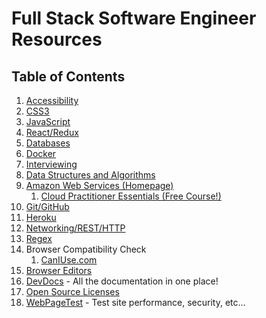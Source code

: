 # Full Stack Software Engineer Resources

## Table of Contents

1. [Accessibility](./accessibility-resources.md)
1. [CSS3](./css-resources.md)
1. [JavaScript](./javascript-resources.md)
1. [React/Redux](./react-redux-resources.md)
1. [Databases](./database-resources.md)
1. [Docker](./docker-resources.md)
1. [Interviewing](./interviewing-resources.md)
1. [Data Structures and Algorithms](./dsa-resources.md)
1. [Amazon Web Services (Homepage)](https://aws.amazon.com/)
   1. [Cloud Practitioner Essentials (Free Course!)](https://www.aws.training/Details/eLearning?id=60697)
1. [Git/GitHub](./git-resources.md)
1. [Heroku](./heroku-resources.md)
1. [Networking/REST/HTTP](./networking-resources.md)
1. [Regex](./regex-resources.md)
1. Browser Compatibility Check
   1. [CanIUse.com](https://caniuse.com/)
1. [Browser Editors](./browser-editor-resources.md)
1. [DevDocs](https://devdocs.io/) - All the documentation in one place!
1. [Open Source Licenses](https://choosealicense.com/)
1. [WebPageTest](https://www.webpagetest.org/) - Test site performance, security, etc...
